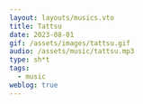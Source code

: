 ```yaml
---
layout: layouts/musics.vto
title: Tattsu
date: 2023-08-01
gif: /assets/images/tattsu.gif
audio: /assets/music/tattsu.mp3
type: sh*t
tags:
  - music
weblog: true
---
```


